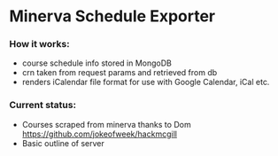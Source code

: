 Minerva Schedule Exporter
===

### How it works:
  * course schedule info stored in MongoDB
  * crn taken from request params and retrieved from db
  * renders iCalendar file format for use with Google Calendar, iCal etc.

### Current status:
  * Courses scraped from minerva thanks to Dom https://github.com/jokeofweek/hackmcgill
  * Basic outline of server
